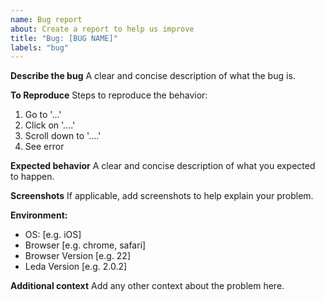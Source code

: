 ```yaml
---
name: Bug report
about: Create a report to help us improve
title: "Bug: [BUG NAME]"
labels: "bug"
---
```


**Describe the bug**
A clear and concise description of what the bug is.

**To Reproduce**
Steps to reproduce the behavior:
1. Go to '...'
2. Click on '....'
3. Scroll down to '....'
4. See error

**Expected behavior**
A clear and concise description of what you expected to happen.

**Screenshots**
If applicable, add screenshots to help explain your problem.

**Environment:**
 - OS: [e.g. iOS]
 - Browser [e.g. chrome, safari]
 - Browser Version [e.g. 22]
 - Leda Version [e.g. 2.0.2]

**Additional context**
Add any other context about the problem here.

